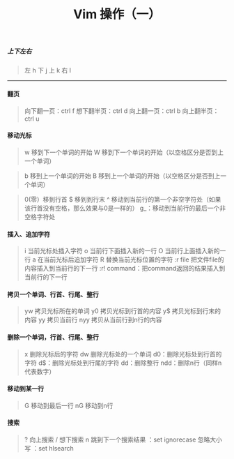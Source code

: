 ﻿---
title: Vim 操作（一）
categories: Vim
tags: vim
time: 2018-11-28 20:45:33
---

##### 上下左右
> 	左 h 	下 j	上 k	右 l
---
#### 翻页
> 向下翻一页：ctrl  f
> 想下翻半页：ctrl  d
> 向上翻一页：ctrl  b
> 向上翻半页：ctrl  u

<!-- more -->

#### 移动光标
> w 移到下一个单词的开始 
> W 移到下一个单词的开始（以空格区分是否到上一个单词）

> b 移到上一个单词的开始 
> B  移到上一个单词的开始（以空格区分是否到上一个单词）

> 0(零）移到行首
> $ 移到到行末
> ^ 移动到当前行的第一个非空字符处（如果该行首没有空格，那么效果与0是一样的）
> g_：移动到当前行的最后一个非空格字符处

#### 插入、追加字符
> i 当前光标处插入字符
> o 当前行下面插入新的一行
> O 当前行上面插入新的一行
> a 在当前光标后追加字符
> R  替换当前光标位置的字符
> :r file 把文件file的内容插入到当前行的下一行
> :r! command：把command返回的结果插入到当前行的下一行

#### 拷贝一个单词、行首、行尾、整行
> yw 拷贝光标所在的单词
> y0 拷贝光标到行首的内容
> y$ 拷贝光标到行末的内容
> yy 拷贝当前行
> nyy 拷贝从当前行到n行的内容

#### 删除一个单词，行首、行尾、整行
> x 删除光标后的字符
> dw 删除光标处的一个单词
> d0：删除光标处到行首的字符
d$：删除光标处到行尾的字符
dd：删除整行
ndd：删除n行（同样n代表数字）   

#### 移动到某一行
> G 移动到最后一行
> nG 移动到n行

#### 搜索
> ? 向上搜索
> / 想下搜索
> n 跳到下一个搜索结果
> ：set ignorecase 忽略大小写
> ：set hlsearch

